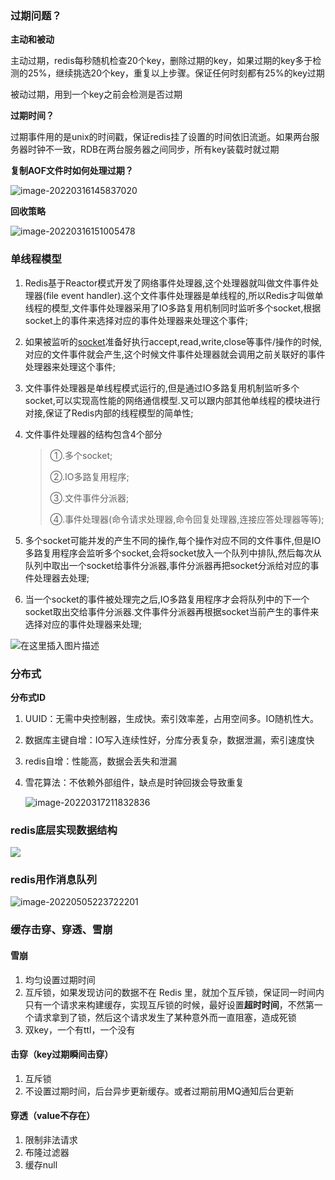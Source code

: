 ### 过期问题？

**主动和被动**

主动过期，redis每秒随机检查20个key，删除过期的key，如果过期的key多于检测的25%，继续挑选20个key，重复以上步骤。保证任何时刻都有25%的key过期

被动过期，用到一个key之前会检测是否过期

**过期时间？**

过期事件用的是unix的时间戳，保证redis挂了设置的时间依旧流逝。如果两台服务器时钟不一致，RDB在两台服务器之间同步，所有key装载时就过期

**复制AOF文件时如何处理过期？**

![image-20220316145837020](E:\学习笔记\typora\img\image-20220316145837020.png)

**回收策略**

![image-20220316151005478](E:\学习笔记\typora\img\image-20220316151005478.png)

### 单线程模型

1. Redis基于Reactor模式开发了网络事件处理器,这个处理器就叫做文件事件处理器(file event handler).这个文件事件处理器是单线程的,所以Redis才叫做单线程的模型,文件事件处理器采用了IO多路复用机制同时监听多个socket,根据socket上的事件来选择对应的事件处理器来处理这个事件;

2. 如果被监听的[socket](https://so.csdn.net/so/search?q=socket&spm=1001.2101.3001.7020)准备好执行accept,read,write,close等事件/操作的时候,对应的文件事件就会产生,这个时候文件事件处理器就会调用之前关联好的事件处理器来处理这个事件;

3. 文件事件处理器是单线程模式运行的,但是通过IO多路复用机制监听多个socket,可以实现高性能的网络通信模型.又可以跟内部其他单线程的模块进行对接,保证了Redis内部的线程模型的简单性;

4. 文件事件处理器的结构包含4个部分

   > ①.多个socket;
   >
   > ②.IO多路复用程序;
   >
   > ③.文件事件分派器;
   >
   > ④.事件处理器(命令请求处理器,命令回复处理器,连接应答处理器等等);

5. 多个socket可能并发的产生不同的操作,每个操作对应不同的文件事件,但是IO多路复用程序会监听多个socket,会将socket放入一个队列中排队,然后每次从队列中取出一个socket给事件分派器,事件分派器再把socket分派给对应的事件处理器去处理;
6. 当一个socket的事件被处理完之后,IO多路复用程序才会将队列中的下一个socket取出交给事件分派器.文件事件分派器再根据socket当前产生的事件来选择对应的事件处理器来处理;

![在这里插入图片描述](https://img-blog.csdnimg.cn/20190918215924363.png?x-oss-process=image/watermark,type_ZmFuZ3poZW5naGVpdGk,shadow_10,text_aHR0cHM6Ly9ibG9nLmNzZG4ubmV0L3hwX3hweHA=,size_16,color_FFFFFF,t_70)

### 分布式

**分布式ID**

1. UUID：无需中央控制器，生成快。索引效率差，占用空间多。IO随机性大。

2. 数据库主键自增：IO写入连续性好，分库分表复杂，数据泄漏，索引速度快

3. redis自增：性能高，数据会丢失和泄漏

4. 雪花算法：不依赖外部组件，缺点是时钟回拨会导致重复

   ![image-20220317211832836](E:\学习笔记\typora\img\image-20220317211832836.png)

### redis底层实现数据结构

![](E:\学习笔记\typora\img\redisb.png)

### redis用作消息队列

![image-20220505223722201](E:\学习笔记\typora\img\image-20220505223722201.png)

### 缓存击穿、穿透、雪崩

#### 雪崩

1. 均匀设置过期时间
2. 互斥锁，如果发现访问的数据不在 Redis 里，就加个互斥锁，保证同一时间内只有一个请求来构建缓存，实现互斥锁的时候，最好设置**超时时间**，不然第一个请求拿到了锁，然后这个请求发生了某种意外而一直阻塞，造成死锁
3. 双key，一个有ttl，一个没有

#### 击穿（key过期瞬间击穿）

1. 互斥锁
2. 不设置过期时间，后台异步更新缓存。或者过期前用MQ通知后台更新

#### 穿透（value不存在）

1. 限制非法请求
2. 布隆过滤器
3. 缓存null



